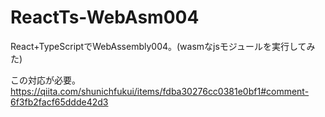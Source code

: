 # ReactTs-WebAsm004
React+TypeScriptでWebAssembly004。(wasmなjsモジュールを実行してみた)

この対応が必要。
https://qiita.com/shunichfukui/items/fdba30276cc0381e0bf1#comment-6f3fb2facf65ddde42d3
